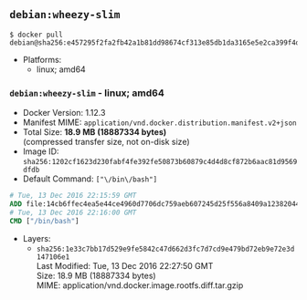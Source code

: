 ## `debian:wheezy-slim`

```console
$ docker pull debian@sha256:e457295f2fa2fb42a1b81dd98674cf313e85db1da3165e5e2ca399f4d7cd14e3
```

-	Platforms:
	-	linux; amd64

### `debian:wheezy-slim` - linux; amd64

-	Docker Version: 1.12.3
-	Manifest MIME: `application/vnd.docker.distribution.manifest.v2+json`
-	Total Size: **18.9 MB (18887334 bytes)**  
	(compressed transfer size, not on-disk size)
-	Image ID: `sha256:1202cf1623d230fabf4fe392fe50873b60879c4d4d8cf872b6aac81d9569dfdb`
-	Default Command: `["\/bin\/bash"]`

```dockerfile
# Tue, 13 Dec 2016 22:15:59 GMT
ADD file:14cb6ffec4ea5e44ce4960d7706dc759aeb607245d25f556a8409a12382044a1 in / 
# Tue, 13 Dec 2016 22:16:00 GMT
CMD ["/bin/bash"]
```

-	Layers:
	-	`sha256:1e33c7bb17d529e9fe5842c47d662d3fc7d7cd9e479bd72eb9e72e3d147106e1`  
		Last Modified: Tue, 13 Dec 2016 22:27:50 GMT  
		Size: 18.9 MB (18887334 bytes)  
		MIME: application/vnd.docker.image.rootfs.diff.tar.gzip
